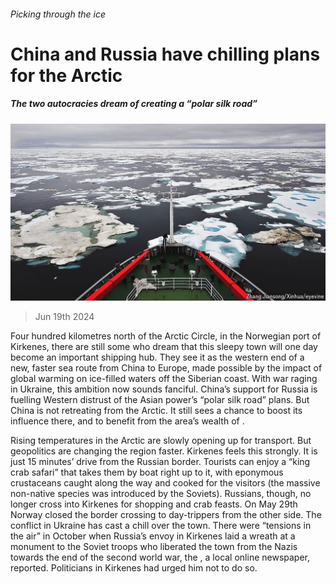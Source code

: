 ###### Picking through the ice

# China and Russia have chilling plans for the Arctic 

##### The two autocracies dream of creating a “polar silk road” 

![image](images/20240622_CNP002.jpg) 

> Jun 19th 2024 

Four hundred kilometres north of the Arctic Circle, in the Norwegian port of Kirkenes, there are still some who dream that this sleepy town will one day become an important shipping hub. They see it as the western end of a new, faster sea route from China to Europe, made possible by the impact of global warming on ice-filled waters off the Siberian coast. With war raging in Ukraine, this ambition now sounds fanciful. China’s support for Russia is fuelling Western distrust of the Asian power’s “polar silk road” plans. But China is not retreating from the Arctic. It still sees a chance to boost its influence there, and to benefit from the area’s wealth of . 

Rising temperatures in the Arctic are slowly opening up  for transport. But geopolitics are changing the region faster. Kirkenes feels this strongly. It is just 15 minutes’ drive from the Russian border. Tourists can enjoy a “king crab safari” that takes them by boat right up to it, with eponymous crustaceans caught along the way and cooked for the visitors (the massive non-native species was introduced by the Soviets). Russians, though, no longer cross into Kirkenes for shopping and crab feasts. On May 29th Norway closed the border crossing to day-trippers from the other side. The conflict in Ukraine has cast a chill over the town. There were “tensions in the air” in October when Russia’s envoy in Kirkenes laid a wreath at a monument to the Soviet troops who liberated the town from the Nazis towards the end of the second world war, the , a local online newspaper, reported. Politicians in Kirkenes had urged him not to do so. 

